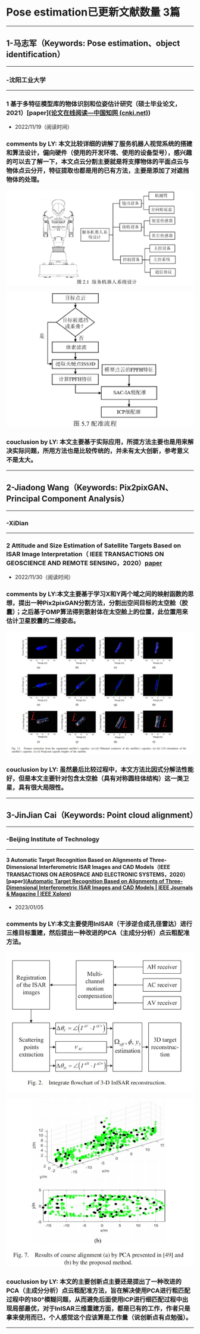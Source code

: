 # Pose estimation已更新文献数量 3篇

------

## 1-马志军（Keywords: Pose estimation、object identification）

------

### -沈阳工业大学

------

### 1 基于多特征模型库的物体识别和位姿估计研究（硕士毕业论文，2021）[paper]([论文在线阅读—中国知网 (cnki.net)](https://kreader.cnki.net/Kreader/CatalogViewPage.aspx?dbCode=CMFD&filename=1021847089.nh&tablename=CMFD202201&compose=&first=1&uid=WEEvREcwSlJHSldSdmVpbisvQWlDQXErbit3RGJ6VW1aZ3BmTit1NWh1Zz0=$9A4hF_YAuvQ5obgVAqNKPCYcEjKensW4IQMovwHtwkF4VYPoHbKxJw!!))

- 2022/11/19（阅读时间）

### comments by LY: 本文比较详细的讲解了服务机器人视觉系统的搭建和算法设计，偏向硬件（使用的开发环境、使用的设备型号），感兴趣的可以去了解一下，本文点云分割主要就是将支撑物体的平面点云与物体点云分开，特征提取也都是用的已有方法，主要是添加了对遮挡物体的处理。

![image-20221124190325939](./images/1/3-1.jpg)

![3-3](./images/1/3-3.jpg)

### couclusion by LY: 本文主要基于实际应用，所提方法主要也是用来解决实际问题，所用方法也是比较传统的，并未有太大创新，参考意义不是太大。

------

## 2-Jiadong Wang（Keywords: Pix2pixGAN、Principal Component Analysis）

------

### -XiDian

------

### 2 Attitude and Size Estimation of Satellite Targets Based on ISAR Image Interpretation（ IEEE TRANSACTIONS ON GEOSCIENCE AND REMOTE SENSING，2020）[paper](https://ieeexplore.ieee.org/abstract/document/9667365)

- 2022/11/30（阅读时间）

### comments by LY:本文主要基于学习X和Y两个域之间的映射函数的思想，提出一种Pix2pixGAN分割方法，分割出空间目标的太空舱（胶囊）；之后基于OMP算法得到散射体在太空舱上的位置，此位置用来估计卫星胶囊的二维姿态。

![2-1](./images/1/4-1.jpg)

### couclusion by LY: 虽然最后比较过程中，本文方法比因式分解法性能好，但是本文主要针对包含太空舱（具有对称圆柱体结构）这一类卫星，具有很大局限性。

------

## 3-JinJian Cai（Keywords: Point cloud alignment）

------

### -Beijing Institute of Technology

------

#### 3 Automatic Target Recognition Based on Alignments of  Three-Dimensional Interferometric ISAR Images and CAD Models（IEEE TRANSACTIONS ON AEROSPACE AND ELECTRONIC SYSTEMS，2020）[paper]([Automatic Target Recognition Based on Alignments of Three-Dimensional Interferometric ISAR Images and CAD Models | IEEE Journals & Magazine | IEEE Xplore](https://ieeexplore.ieee.org/document/9130094))

- 2023/01/05

### comments by LY:本文主要使用InISAR（干涉逆合成孔径雷达）进行三维目标重建，然后提出一种改进的PCA（主成分分析）点云粗配准方法。

![6-1](./images/1/6-1.jpg)

![6-2](./images/1/6-2.jpg)

### couclusion by LY: 本文的主要创新点主要还是提出了一种改进的PCA（主成分分析）点云粗配准方法，旨在解决使用PCA进行粗匹配过程中的180°模糊问题，从而避免后面使用ICP进行细匹配过程中出现局部最优，对于InISAR三维重建方面，都是已有的工作，作者只是拿来使用而已，个人感觉这个应该算是工作量（说创新点有点勉强）。

------

